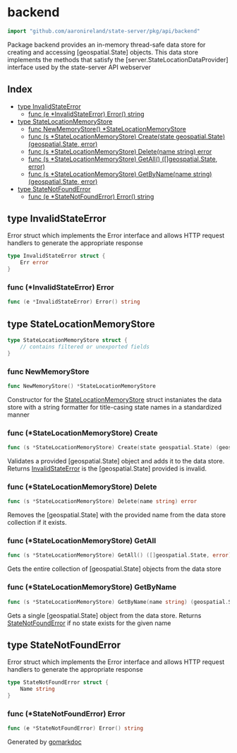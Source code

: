 <!-- Code generated by gomarkdoc. DO NOT EDIT -->

# backend

```go
import "github.com/aaronireland/state-server/pkg/api/backend"
```

Package backend provides an in\-memory thread\-safe data store for creating and accessing \[geospatial.State\] objects. This data store implements the methods that satisfy the \[server.StateLocationDataProvider\] interface used by the state\-server API webserver

## Index

- [type InvalidStateError](<#InvalidStateError>)
  - [func \(e \*InvalidStateError\) Error\(\) string](<#InvalidStateError.Error>)
- [type StateLocationMemoryStore](<#StateLocationMemoryStore>)
  - [func NewMemoryStore\(\) \*StateLocationMemoryStore](<#NewMemoryStore>)
  - [func \(s \*StateLocationMemoryStore\) Create\(state geospatial.State\) \(geospatial.State, error\)](<#StateLocationMemoryStore.Create>)
  - [func \(s \*StateLocationMemoryStore\) Delete\(name string\) error](<#StateLocationMemoryStore.Delete>)
  - [func \(s \*StateLocationMemoryStore\) GetAll\(\) \(\[\]geospatial.State, error\)](<#StateLocationMemoryStore.GetAll>)
  - [func \(s \*StateLocationMemoryStore\) GetByName\(name string\) \(geospatial.State, error\)](<#StateLocationMemoryStore.GetByName>)
- [type StateNotFoundError](<#StateNotFoundError>)
  - [func \(e \*StateNotFoundError\) Error\(\) string](<#StateNotFoundError.Error>)


<a name="InvalidStateError"></a>
## type InvalidStateError

Error struct which implements the Error interface and allows HTTP request handlers to generate the appropriate response

```go
type InvalidStateError struct {
    Err error
}
```

<a name="InvalidStateError.Error"></a>
### func \(\*InvalidStateError\) Error

```go
func (e *InvalidStateError) Error() string
```



<a name="StateLocationMemoryStore"></a>
## type StateLocationMemoryStore



```go
type StateLocationMemoryStore struct {
    // contains filtered or unexported fields
}
```

<a name="NewMemoryStore"></a>
### func NewMemoryStore

```go
func NewMemoryStore() *StateLocationMemoryStore
```

Constructor for the [StateLocationMemoryStore](<#StateLocationMemoryStore>) struct instaniates the data store with a string formatter for title\-casing state names in a standardized manner

<a name="StateLocationMemoryStore.Create"></a>
### func \(\*StateLocationMemoryStore\) Create

```go
func (s *StateLocationMemoryStore) Create(state geospatial.State) (geospatial.State, error)
```

Validates a provided \[geospatial.State\] object and adds it to the data store. Returns [InvalidStateError](<#InvalidStateError>) is the \[geospatial.State\] provided is invalid.

<a name="StateLocationMemoryStore.Delete"></a>
### func \(\*StateLocationMemoryStore\) Delete

```go
func (s *StateLocationMemoryStore) Delete(name string) error
```

Removes the \[geospatial.State\] with the provided name from the data store collection if it exists.

<a name="StateLocationMemoryStore.GetAll"></a>
### func \(\*StateLocationMemoryStore\) GetAll

```go
func (s *StateLocationMemoryStore) GetAll() ([]geospatial.State, error)
```

Gets the entire collection of \[geospatial.State\] objects from the data store

<a name="StateLocationMemoryStore.GetByName"></a>
### func \(\*StateLocationMemoryStore\) GetByName

```go
func (s *StateLocationMemoryStore) GetByName(name string) (geospatial.State, error)
```

Gets a single \[geospatial.State\] object from the data store. Returns [StateNotFoundError](<#StateNotFoundError>) if no state exists for the given name

<a name="StateNotFoundError"></a>
## type StateNotFoundError

Error struct which implements the Error interface and allows HTTP request handlers to generate the appropriate response

```go
type StateNotFoundError struct {
    Name string
}
```

<a name="StateNotFoundError.Error"></a>
### func \(\*StateNotFoundError\) Error

```go
func (e *StateNotFoundError) Error() string
```



Generated by [gomarkdoc](<https://github.com/princjef/gomarkdoc>)
